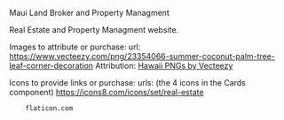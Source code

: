 Maui Land Broker and Property Managment

Real Estate and Property Managment website.

Images to attribute or purchase:
    url: https://www.vecteezy.com/png/23354066-summer-coconut-palm-tree-leaf-corner-decoration
    Attribution: <a href="https://www.vecteezy.com/free-png/hawaii">Hawaii PNGs by Vecteezy</a>

Icons to provide links or purchase:
    urls: (the 4 icons in the Cards component)
        https://icons8.com/icons/set/real-estate

        flaticon.com